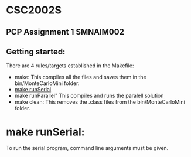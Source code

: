 # CSC2002S 
## PCP Assignment 1 SMNAIM002

## Getting started:
There are 4 rules/targets established in the Makefile:
* make: This compiles all the files and saves them in the bin/MonteCarloMini folder.
* [make runSerial](#-make-runSerial:)
* make runParallel" This compiles and runs the paralell solution
* make clean: This removes the .class files from the bin/MonteCarloMini folder.

# make runSerial:
To run the serial program, command line arguments must be given. 

